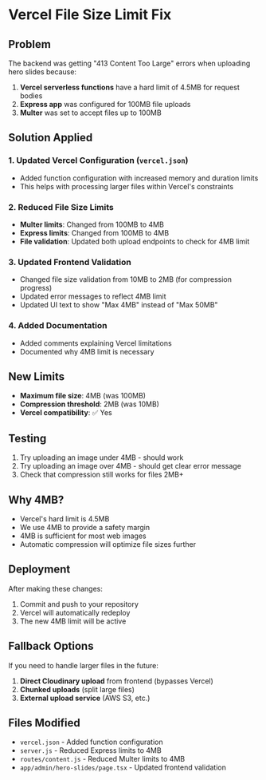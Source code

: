 # Vercel File Size Limit Fix

## Problem
The backend was getting "413 Content Too Large" errors when uploading hero slides because:
1. **Vercel serverless functions** have a hard limit of 4.5MB for request bodies
2. **Express app** was configured for 100MB file uploads
3. **Multer** was set to accept files up to 100MB

## Solution Applied

### 1. Updated Vercel Configuration (`vercel.json`)
- Added function configuration with increased memory and duration limits
- This helps with processing larger files within Vercel's constraints

### 2. Reduced File Size Limits
- **Multer limits**: Changed from 100MB to 4MB
- **Express limits**: Changed from 100MB to 4MB  
- **File validation**: Updated both upload endpoints to check for 4MB limit

### 3. Updated Frontend Validation
- Changed file size validation from 10MB to 2MB (for compression progress)
- Updated error messages to reflect 4MB limit
- Updated UI text to show "Max 4MB" instead of "Max 50MB"

### 4. Added Documentation
- Added comments explaining Vercel limitations
- Documented why 4MB limit is necessary

## New Limits
- **Maximum file size**: 4MB (was 100MB)
- **Compression threshold**: 2MB (was 10MB)
- **Vercel compatibility**: ✅ Yes

## Testing
1. Try uploading an image under 4MB - should work
2. Try uploading an image over 4MB - should get clear error message
3. Check that compression still works for files 2MB+

## Why 4MB?
- Vercel's hard limit is 4.5MB
- We use 4MB to provide a safety margin
- 4MB is sufficient for most web images
- Automatic compression will optimize file sizes further

## Deployment
After making these changes:
1. Commit and push to your repository
2. Vercel will automatically redeploy
3. The new 4MB limit will be active

## Fallback Options
If you need to handle larger files in the future:
1. **Direct Cloudinary upload** from frontend (bypasses Vercel)
2. **Chunked uploads** (split large files)
3. **External upload service** (AWS S3, etc.)

## Files Modified
- `vercel.json` - Added function configuration
- `server.js` - Reduced Express limits to 4MB
- `routes/content.js` - Reduced Multer limits to 4MB
- `app/admin/hero-slides/page.tsx` - Updated frontend validation 